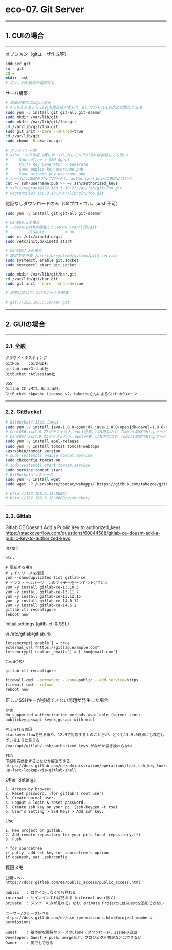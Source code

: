 # eco-07. Git Server
________________________________________
## 1. CUIの場合
________________________________________
オプション（gitユーザ作成等）

```bash
adduser git
su - git
cd ~
mkdir .ssh
# 以下、ssh接続の追加など
```

サーバ構築

```bash
# 本来必要なのはgitのみ
# 2つを入れるとinitの内容自体が変わり、Gitプロトコル対応の初期化になる
sudo yum -y install git git-all git-daemon
sudo mkdir /var/lib/git
sudo mkdir /var/lib/git/foo.git
cd /var/lib/git/foo.git
sudo git init --bare --shared=true
cd /var/lib/git
sudo chmod -R a+w foo.git

# クライアント側
# sshキーペア作成（既にサーバに対してペアがあれば省略しても良い）
#     SourceTree > SSH Agent
#     PuTTY Key Generator > Generate
#     Save public key username.pub
#     Save private key username.ppk
# サーバに公開鍵をアップロードし、authorized_keysの末尾にコピペ
cat ~/.ssh/username.pub >> ~/.ssh/authorized_keys
# ssh://vagrant@192.168.3.18:22/var/lib/git/foo.git
# vagrant@192.168.3.18:/var/lib/git/foo.git
```

認証なしダウンロードのみ（Gitプロトコル、push不可）

```bash
sudo yum -y install git git-all git-daemon

# CenOS6.xの場合
# --base-pathが機能していない。/var/lib/git
#         disable         = no
sudo vi /etc/xinetd.d/git
sudo /etc/init.d/xinetd start

# CentOS7.xの場合
# 設定変更不要 /usr/lib/systemd/system/git@.service
sudo systemctl enable git.socket
sudo systemctl start git.socket

sudo mkdir /var/lib/git/bar.git
cd /var/lib/git/bar.git
sudo git init --bare --shared=true

# 必要に応じて、9418ポートを開放

# git://192.168.3.18/bar.git
```

________________________________________
## 2. GUIの場合
________________________________________
### 2.1. 全般

```text
クラウド・ホスティング
GitHub    :GitHub社
gitlab.com:GitLab社
Bitbucket :Atlassian社

OSS
Gitlab CC :MIT。GitLab社。
GitBucket :Apache License v2。takezoeさんによるGitHubクローン
```

________________________________________
### 2.2. GitBucket

```bash
# GitBucket4.13は、Java8
sudo yum -y install java-1.8.0-openjdk java-1.8.0-openjdk-devel-1.8.0-devel
# CentOS6.xは7.0.77がデフォルト。epel必要。LAN用なので、Tomcat単体でHttpサーバさせてOK
# CentOS7.xは7.0.XXがデフォルト。epel必要。LAN用なので、Tomcat単体でHttpサーバさせてOK
sudo yum -y install epel-release
sudo yum -y install tomcat tomcat-webapps
/usr/sbin/tomcat version
# sudo systemctl enable tomcat.service
sudo chkconfig tomcat on
# sudo systemctl start tomcat.service
sudo service tomcat start
# GitBucketインストール
sudo yum -y install wget
sudo wget -P /usr/share/tomcat/webapps/ https://github.com/takezoe/gitbucket/releases/download/4.13/gitbucket.war

# http://192.168.3.18:8080/
# http://192.168.3.18:8080/gitbucket/
```

________________________________________
### 2.3. Gitlab

Gitlab CE Doesn't Add a Public Key to authorized_keys  
https://stackoverflow.com/questions/60844588/gitlab-ce-doesnt-add-a-public-key-to-authorized-keys

Install

```text
etc.

# 更新する場合
# まずリリースを確認
yum --showduplicates list gitlab-ce
# インストールバージョンのマイナーを一つずつ上げていく
yum -y install gitlab-ce-13.10.5
yum -y install gitlab-ce-13.11.7
yum -y install gitlab-ce-13.12.15
yum -y install gitlab-ce-14.0.12
yum -y install gitlab-ce-14.5.2
gitlab-ctl reconfigure
reboot now
```

Initial settings (gitlb-ctl & SSL)

vi /etc/gitlab/gitlab.rb

```text
letsencrypt['enable'] = true
external_url "https://gitlab.example.com"
letsencrypt['contact_emails'] = ['foo@email.com']
```

CentOS7

```bash
gitlab-ctl reconfigure

firewall-cmd --permanent --zone=public --add-service=https
firewall-cmd --reload
reboot now
```

正しいSSHキーが接続できない問題が発生した場合

```text
症状
No supported authentication methods available (server sent: publickey,gssapi-keyex,gssapi-with-mic)

考えられる原因
stackoverflowを見る限り、12.9で対応するとのことだが、どうも13.9.0時点にも存在しているように見える
/var/opt/gitlab/.ssh/authorized_keys がなぜか書き換わらない

対応
下記を有効化するとなぜか解決できる
https://docs.gitlab.com/ee/administration/operations/fast_ssh_key_lookup.html#setting-up-fast-lookup-via-gitlab-shell
```

Other Settings

```text
1. Access by browser.
2. Reset password. (for gitlab's root user)
3. Create normal user.
4. Logout & login & reset password.
5. Create ssh key on your pc. (ssh-keygen -t rsa)
6. User's Setting > SSH Keys > Add ssh key.
```

Use

```text
1. New project on gitlab.
2. Add remote repository for your pc's local repository.(*)
3. Push

* for sourcetree
if putty, add ssh key for sourcetree's option.
if openssh, set .ssh/config
```

権限メモ

```text
公開レベル
https://docs.gitlab.com/ee/public_access/public_access.html

public   : ログインしなくても見れる
internal : サインインすれば見れる（external user除く）
private  : メンバーのみが見れる。なお、private ProjectにはGuestを追加できない

ユーザー/グループレベル
https://docs.gitlab.com/ee/user/permissions.html#project-members-permissions

Guest    : 基本的な閲覧やソースのClone・ダウンロード、Issueの追加
Developer: Guest + push、mergeなど。プロジェクト管理などはできない
Owner    : 何でもできる 
```
